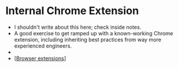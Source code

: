 # Internal Chrome Extension
- I shouldn't write about this here; check inside notes.
- A good exercise to get ramped up with a known-working Chrome extension, including inheriting best practices from way more experienced engineers.
- 
- [[Browser extensions]]

[//begin]: # "Autogenerated link references for markdown compatibility"
[Browser extensions]: browser-extensions.md "Browser Extensions"
[//end]: # "Autogenerated link references"